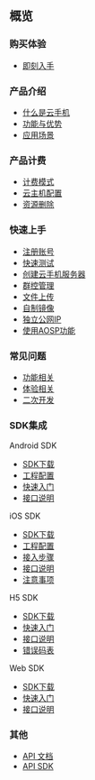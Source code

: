 ## 概览

### 购买体验
   * [即刻入手](https://console.ucloud.cn/uphone/server)

### 产品介绍   <!-- 以下是参考的目录模版，旨在建议产品文档应该包含的内容模块。实际章节划分可根据实际内容进行调整 -->
   * [什么是云手机](/uphone-server/whatUphone.md)
   * [功能与优势](/uphone-server/function.md)
   * [应用场景](/uphone-server/application.md)

### 产品计费
   * [计费模式](/uphone-server/price.md#计费模式)
   * [云主机配置](/uphone-server/price.md#云手机服务器)
   * [资源删除](/uphone-server/price.md#资源删除)

### 快速上手
  * [注册账号](/uphone-server/guide.md#注册账号)
  * [快速测试](/uphone-server/guide.md#快速测试)
  * [创建云手机服务器](/uphone-server/guide.md#创建云手机服务器)
  * [群控管理](/uphone-server/guide.md#群控管理)
  * [文件上传](/uphone-server/guide.md#文件上传)
  * [自制镜像](/uphone-server/guide.md#自制镜像)
  * [独立公网IP](/uphone-server/guide.md#独立公网IP)
  * [使用AOSP功能](/uphone-server/sysapplication.md)
 
### 常见问题
   * [功能相关](/uphone-server/FAQ.md#功能相关)
   * [体验相关](/uphone-server/FAQ.md#体验相关)
   * [二次开发](/uphone-server/FAQ.md#二次开发)

### SDK集成
Android SDK
  * [SDK下载](/uphone-server/sdk.md#SDK下载)
  * [工程配置](/uphone-server/sdk.md#工程配置)
  * [快速入门](/uphone-server/sdk.md#快速入门)
  * [接口说明](/uphone-server/sdk.md#接口说明)
  
iOS SDK
  * [SDK下载](/uphone-server/ios_sdk.md#SDK下载)
  * [工程配置](/uphone-server/ios_sdk.md#工程配置)
  * [接入步骤](/uphone-server/ios_sdk.md#接入步骤)
  * [接口说明](/uphone-server/ios_sdk.md#接口说明)
  * [注意事项](/uphone-server/ios_sdk.md#注意事项)

H5 SDK
  * [SDK下载](/uphone-server/h5-sdk.md#SDK下载)
  * [快速入门](/uphone-server/h5-sdk.md#快速入门)
  * [接口说明](/uphone-server/h5-sdk.md#接口说明)
  * [错误码表](/uphone-server/h5-sdk.md#常见错误码)

Web SDK
  * [SDK下载](/uphone/web-sdk.md#SDK下载)
  * [快速入门](/uphone/web-sdk.md#快速入门)
  * [接口说明](/uphone/web-sdk.md#接口说明)
 
 ### 其他
  * [API 文档](https://cms-docs.ucloudadmin.com/api/uphone-api/README)
  * [API SDK](https://cms-docs.ucloudadmin.com/tools)
